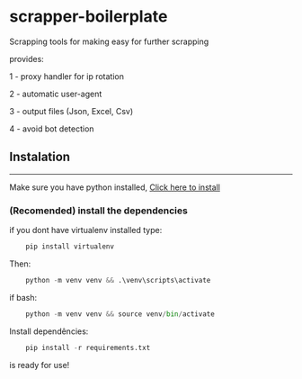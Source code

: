# scrapper-boilerplate


Scrapping tools for making easy for further scrapping

provides:

1 - proxy handler for ip rotation

2 - automatic user-agent

3 - output files (Json, Excel, Csv)

4 - avoid bot detection

## Instalation
------

Make sure you have python installed, [Click here to install]("https://www.python.org/")

### (Recomended) install the dependencies


if you dont have virtualenv installed type:

```python
    pip install virtualenv
```

Then:

```python
    python -m venv venv && .\venv\scripts\activate 
```

if bash:

```python
    python -m venv venv && source venv/bin/activate 
```

Install dependêncies:

```python
    pip install -r requirements.txt
```

is ready for use!